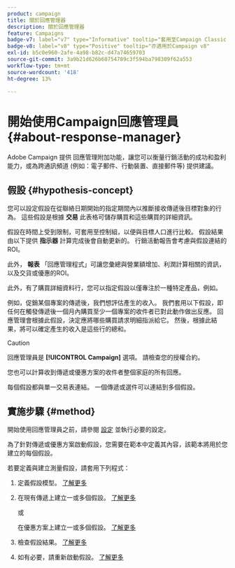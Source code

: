 ```yaml
---
product: campaign
title: 關於回應管理器
description: 關於回應管理器
feature: Campaigns
badge-v7: label="v7" type="Informative" tooltip="套用至Campaign Classic v7"
badge-v8: label="v8" type="Positive" tooltip="亦適用於Campaign v8"
exl-id: b5c0e960-2afe-4a98-b82c-d47a74659703
source-git-commit: 3a9b21d626b60754789c3f594ba798309f62a553
workflow-type: tm+mt
source-wordcount: '418'
ht-degree: 13%

---
```


# 開始使用Campaign回應管理員{#about-response-manager}



Adobe Campaign 提供 回應管理附加功能，讓您可以衡量行銷活動的成功和盈利能力，或為跨通訊頻道 (例如：電子郵件、行動裝置、直接郵件等) 提供建議。

## 假設 {#hypothesis-concept}

您可以設定假設在從聯絡日期開始的指定期間內以推斷接收傳遞後目標對象的行為。 這些假設是根據 **交易** 此表格可儲存購買和這些購買的詳細資訊。

假設在時間上受到限制，可套用至控制組，以便與目標人口進行比較。 假設結果由以下提供 **指示器** 計算完成後會自動更新的。 行銷活動報告會考慮與假設連結的ROI。

此外， **報表** 「回應管理程式」可讓您彙總與營業額增加、利潤計算相關的資訊，以及交貨或優惠的ROI。

此外，有了購買詳細資料行，您可以指定假設以僅專注於一種特定產品，例如。

例如，促銷某個專案的傳遞後，我們想評估產生的收入。 我們套用以下假設，即任何在觸發傳遞後一個月內購買至少一個專案的收件者已對此動作做出反應。 回應管理會根據此假設，決定應將哪些購買請求明細指派給它。 然後，根據此結果，將可以確定產生的收入是這些行的總和。

>[!CAUTION]
>
>回應管理員是 **[!UICONTROL Campaign]** 選項。 請檢查您的授權合約。

您也可以計算收到傳遞或優惠方案的收件者整個家庭的所有回應。

每個假設都與單一交易表連結。 一個傳遞或選件可以連結到多個假設。

## 實施步驟 {#method}

開始使用回應管理員之前，請參閱 [設定](configuration.md) 並執行必要的設定。

為了針對傳遞或優惠方案啟動假設，您需要在範本中定義其內容，該範本將用於您建立的每個假設。

若要定義與建立測量假設，請套用下列程式：

1. 定義假設模型。 [了解更多](hypothesis-templates.md#creating-a-hypothesis-model)
1. 在現有傳遞上建立一或多個假設。 [了解更多](creating-hypotheses.md#referencing-a-hypothesis-in-a-campaign-delivery)

   或

   在優惠方案上建立一或多個假設。 [了解更多](creating-hypotheses.md#creating-a-hypothesis-on-an-offer)

1. 檢查假設結果。 [了解更多](hypothesis-tracking.md)
1. 如有必要，請重新啟動假設。 [了解更多](creating-hypotheses.md#creating-a-hypothesis-on-the-fly-on-a-delivery)
